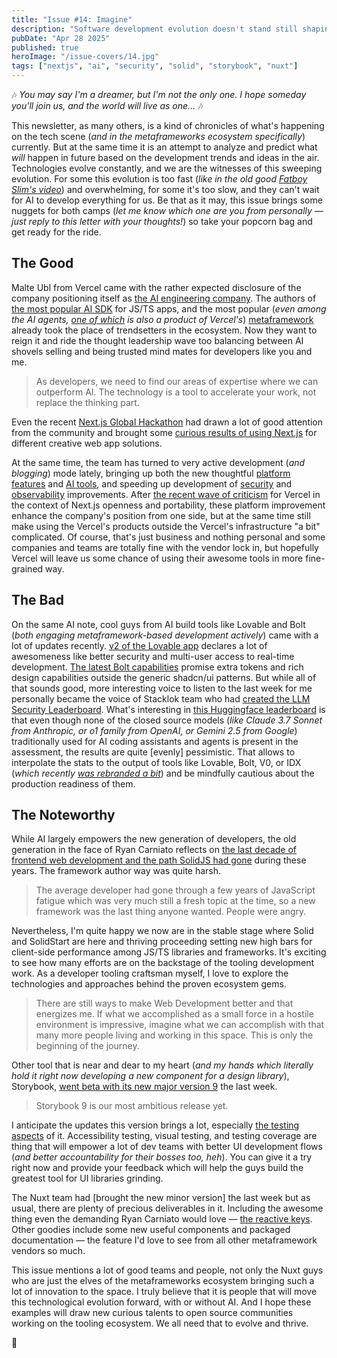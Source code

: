 ```yaml
---
title: "Issue #14: Imagine"
description: "Software development evolution doesn't stand still shaping new vision for the future each day, from a small library to whole technological domains."
pubDate: "Apr 28 2025"
published: true
heroImage: "/issue-covers/14.jpg"
tags: ["nextjs", "ai", "security", "solid", "storybook", "nuxt"]
---
```


🎶 _You may say I'm a dreamer, but I'm not the only one. I hope someday you'll join us, and the world will live as one..._ 🎶

This newsletter, as many others, is a kind of chronicles of what's happening on the tech scene (_and in the metaframeworks ecosystem specifically_) currently. But at the same time it is an attempt to analyze and predict what _will_ happen in future based on the development trends and ideas in the air. Technologies evolve constantly, and we are the witnesses of this sweeping evolution. For some this evolution is too fast (_like in the old good [Fatboy Slim's video](https://www.youtube.com/watch?v=ub747pprmJ8)_) and overwhelming, for some it's too slow, and they can't wait for AI to develop everything for us. Be that as it may, this issue brings some nuggets for both camps (_let me know which one are you from personally — just reply to this letter with your thoughts!_) so take your popcorn bag and get ready for the ride.

## The Good

Malte Ubl from Vercel came with the rather expected disclosure of the company positioning itself as [the AI engineering company](https://vercel.com/blog/becoming-an-ai-engineering-company). The authors of [the most popular AI SDK](https://sdk.vercel.ai/docs/introduction) for JS/TS apps, and the most popular (_even among the AI agents, [one of which](https://v0.dev) is also a product of Vercel's_) [metaframework](https://nextjs.org) already took the place of trendsetters in the ecosystem. Now they want to reign it and ride the thought leadership wave too balancing between AI shovels selling and being trusted mind mates for developers like you and me.

> As developers, we need to find our areas of expertise where we can outperform AI. The technology is a tool to accelerate your work, not replace the thinking part.

Even the recent [Next.js Global Hackathon](https://next-hackathon-2025.vercel.app) had drawn a lot of good attention from the community and brought some [curious results of using Next.js](https://www.youtube.com/watch?v=KDRwgbwq0_c) for different creative web app solutions.

At the same time, the team has turned to very active development (_and blogging_) mode lately, bringing up both the new thoughtful [platform features](https://vercel.com/blog/life-of-a-request-application-aware-routing) and [AI tools](https://vercel.com/blog/introducing-chat-sdk), and speeding up development of [security](https://vercel.com/blog/bot-filter-one-click-bot-protection-now-in-public-beta) and [observability](https://vercel.com/blog/expanding-observability-on-vercel) improvements. After [the recent wave of criticism](https://metaframe.works/archive/11/#:~:text=It%20became%20a%20reason%20for%20blaming%20Vercel%20and%20Next.js%20team%20by%20different%20companies%20and%20individuals) for Vercel in the context of Next.js openness and portability, these platform improvement enhance the company's position from one side, but at the same time still make using the Vercel's products outside the Vercel's infrastructure "a bit" complicated. Of course, that's just business and nothing personal and some companies and teams are totally fine with the vendor lock in, but hopefully Vercel will leave us some chance of using their awesome tools in more fine-grained way.

## The Bad

On the same AI note, cool guys from AI build tools like Lovable and Bolt (_both engaging metaframework-based development actively_) came with a lot of updates recently. [v2 of the Lovable app](https://lovable.dev/blog/lovable-2-0) declares a lot of awesomeness like better security and multi-user access to real-time development. [The latest Bolt capabilities](https://x.com/boltdotnew/status/1915054917410238513) promise extra tokens and rich design capabilities outside the generic shadcn/ui patterns. But while all of that sounds good, more interesting voice to listen to the last week for me personally became the voice of Stacklok team who had [created the LLM Security Leaderboard](https://dev.to/stacklok/which-llms-are-and-arent-ready-for-secure-code-38ac). What's interesting in [this Huggingface leaderboard](https://huggingface.co/spaces/stacklok/llm-security-leaderboard#/) is that even though none of the closed source models (_like Claude 3.7 Sonnet from Anthropic, or o1 family from OpenAI, or Gemini 2.5 from Google_) traditionally used for AI coding assistants and agents is present in the assessment, the results are quite [evenly] pessimistic. That allows to interpolate the stats to the output of tools like Lovable, Bolt, V0, or IDX (_which recently [was rebranded a bit](https://firebase.google.com/docs/studio/idx-is-firebase-studio)_) and be mindfully cautious about the production readiness of them.

## The Noteworthy

While AI largely empowers the new generation of developers, the old generation in the face of Ryan Carniato reflects on [the last decade of frontend web development and the path SolidJS had gone](https://dev.to/this-is-learning/a-decade-of-solidjs-32f4) during these years. The framework author way was quite harsh.

> The average developer had gone through a few years of JavaScript fatigue which was very much still a fresh topic at the time, so a new framework was the last thing anyone wanted. People were angry.

Nevertheless, I'm quite happy we now are in the stable stage where Solid and SolidStart are here and thriving proceeding setting new high bars for client-side performance among JS/TS libraries and frameworks. It's exciting to see how many efforts are on the backstage of the tooling development work. As a developer tooling craftsman myself, I love to explore the technologies and approaches behind the proven ecosystem gems.

> There are still ways to make Web Development better and that energizes me. If what we accomplished as a small force in a hostile environment is impressive, imagine what we can accomplish with that many more people living and working in this space. This is only the beginning of the journey.

Other tool that is near and dear to my heart (_and my hands which literally hold it right now developing a new component for a design library_), Storybook, [went beta with its new major version 9](https://storybook.js.org/blog/storybook-9-beta/) the last week.

> Storybook 9 is our most ambitious release yet.

I anticipate the updates this version brings a lot, especially [the testing aspects](https://storybook.js.org/blog/storybook-9-beta/#component-testing) of it. Accessibility testing, visual testing, and testing coverage are thing that will empower a lot of dev teams with better UI development flows (_and better accountability for their bosses too, heh_). You can give it a try right now and provide your feedback which will help the guys build the greatest tool for UI libraries grinding.

The Nuxt team had [brought the new minor version] the last week but as usual, there are plenty of precious deliverables in it. Including the awesome thing even the demanding Ryan Carniato would love — [the reactive keys](https://nuxt.com/blog/v3-17#reactive-keys). Other goodies include some new useful components and packaged documentation — the feature I'd love to see from all other metaframework vendors so much.

This issue mentions a lot of good teams and people, not only the Nuxt guys who are just the elves of the metaframeworks ecosystem bringing such a lot of innovation to the space. I truly believe that it is people that will move this technological evolution forward, with or without AI. And I hope these examples will draw new curious talents to open source communities working on the tooling ecosystem. We all need that to evolve and thrive.

👋
